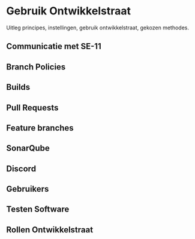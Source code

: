 # Gebruik Ontwikkelstraat
Uitleg principes, instellingen, gebruik ontwikkelstraat, gekozen methodes.

## Communicatie met SE-11


## Branch Policies


## Builds 


## Pull Requests 


## Feature branches


## SonarQube


## Discord


## Gebruikers 


## Testen Software


## Rollen Ontwikkelstraat

